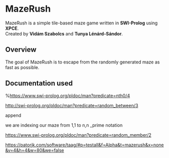 # MazeRush

MazeRush is a simple tile-based maze game written in **SWI-Prolog** using **XPCE**.  
Created by **Vidám Szabolcs** and **Tunya Lénárd-Sándor**.

## Overview

The goal of MazeRush is to escape from the randomly generated maze as fast as possible.

## Documentation used

%https://www.swi-prolog.org/pldoc/man?predicate=nth0/4

http://swi-prolog.org/pldoc/man?predicate=random_between/3

append

we are indexing our maze from 1,1 to n,n
\_prime notation

https://www.swi-prolog.org/pldoc/man?predicate=random_member/2

https://patorjk.com/software/taag/#p=testall&f=Alpha&t=mazerush&x=none&v=4&h=4&w=80&we=false
